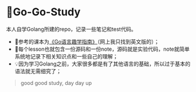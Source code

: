 # 📔Go-Go-Study
<p></p>

本人自学Golang所建的repo，记录一些笔记和test代码。
* 📖参考的课本为<a href="https://github.com/Xuhy0826/Golang-Study/blob/master/resource/Get.Programming.Go.Nathan.Youngman.pdf">《Go语言趣学指南》</a>（网上我只找到英文版的）；
* 📓每个lesson也就包含一份源码和一份note，源码就是实验代码，note就简单系统地记录下相关知识点和一些自己的理解； 
* 💡因为学习Golang之前，大家很多都是有了其他语言的基础，所以过于基本的语法就无需细究了；

> good good study, day day up
